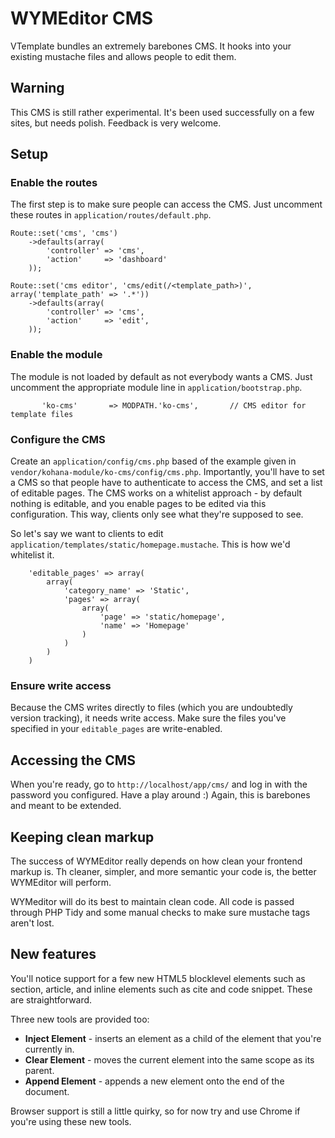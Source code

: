 # WYMEditor CMS

VTemplate bundles an extremely barebones CMS. It hooks into your existing
mustache files and allows people to edit them.

## Warning

This CMS is still rather experimental. It's been used successfully on a few
sites, but needs polish. Feedback is very welcome.

## Setup

### Enable the routes

The first step is to make sure people can access the CMS. Just uncomment these
routes in `application/routes/default.php`.

```
Route::set('cms', 'cms')
    ->defaults(array(
        'controller' => 'cms',
        'action'     => 'dashboard'
    ));

Route::set('cms editor', 'cms/edit(/<template_path>)', array('template_path' => '.*'))
    ->defaults(array(
        'controller' => 'cms',
        'action'     => 'edit',
    ));
```

### Enable the module

The module is not loaded by default as not everybody wants a CMS. Just
uncomment the appropriate module line in `application/bootstrap.php`.

```
       'ko-cms'       => MODPATH.'ko-cms',       // CMS editor for template files
```

### Configure the CMS

Create an `application/config/cms.php` based of the example given in
`vendor/kohana-module/ko-cms/config/cms.php`. Importantly, you'll have to set
a CMS so that people have to authenticate to access the CMS, and set a list of
editable pages. The CMS works on a whitelist approach - by default nothing is
editable, and you enable pages to be edited via this configuration. This way,
clients only see what they're supposed to see.

So let's say we want to clients to edit
`application/templates/static/homepage.mustache`. This is how we'd whitelist
it.

```
    'editable_pages' => array(
        array(
            'category_name' => 'Static',
            'pages' => array(
                array(
                    'page' => 'static/homepage',
                    'name' => 'Homepage'
                )
            )
        )
    )
```

### Ensure write access

Because the CMS writes directly to files (which you are undoubtedly version
tracking), it needs write access. Make sure the files you've specified in your
`editable_pages` are write-enabled.

## Accessing the CMS

When you're ready, go to `http://localhost/app/cms/` and log in with the
password you configured. Have a play around :) Again, this is barebones and
meant to be extended.

## Keeping clean markup

The success of WYMEditor really depends on how clean your frontend markup is.
Th cleaner, simpler, and more semantic your code is, the better WYMEditor will
perform.

WYMeditor will do its best to maintain clean code. All code is passed through
PHP Tidy and some manual checks to make sure mustache tags aren't lost.

## New features

You'll notice support for a few new HTML5 blocklevel elements such as section,
article, and inline elements such as cite and code snippet. These are
straightforward.

Three new tools are provided too:

 - **Inject Element** - inserts an element as a child of the element that
   you're currently in.
 - **Clear Element** - moves the current element into the same scope as its
   parent.
 - **Append Element** - appends a new element onto the end of the document.

Browser support is still a little quirky, so for now try and use Chrome if
you're using these new tools.
